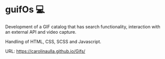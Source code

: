 # guifOs 💻
Development of a GIF catalog that has search functionality, interaction with an external API and video capture.

Handling of HTML, CSS, SCSS and Javascript.

URL: https://carolinaulla.github.io/Gifs/
